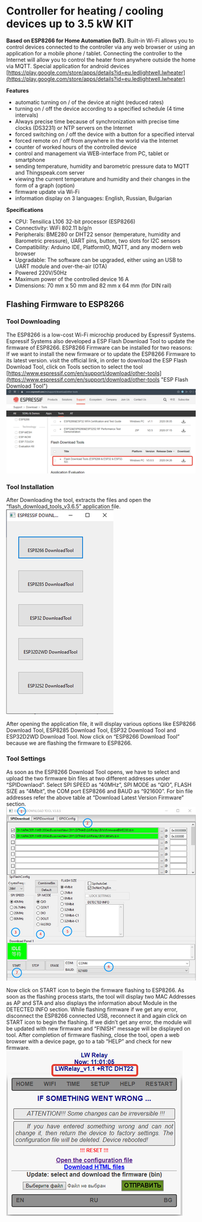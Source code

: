 # Controller for heating / cooling devices up to 3.5 kW KIT
**Based on ESP8266 for Home Automation (IoT).**
Built-in Wi-Fi allows you to control devices connected to the controller via any web browser or using an application for a mobile phone / tablet.
Connecting the controller to the Internet will allow you to control the heater from anywhere outside the home via MQTT.
Special application for android devices [https://play.google.com/store/apps/details?id=eu.ledlightwell.lwheater](https://play.google.com/store/apps/details?id=eu.ledlightwell.lwheater)

**Features**
- automatic turning on / of the device at night (reduced rates)
- turning on / off the device according to a specified schedule (4 time intervals)
- Always precise time because of synchronization with precise time clocks (DS3231) or NTP servers on the Internet
- forced switching on / off the device with a button for a specified interval
- forced remote on / off from anywhere in the world via the Internet
- counter of worked hours of the controlled device
- control and management via WEB-interface from PC, tablet or smartphone
- sending temperature, humidity and barometric pressure data to MQTT and Thingspeak.com server
- viewing the current temperature and humidity and their changes in the form of a graph (option)
- firmware update via Wi-Fi
- information display on 3 languages: English, Russian, Bulgarian

**Specifications**
- CPU: Tensilica L106 32-bit processor (ESP8266)
- Connectivity: WiFi 802.11 b/g/n
- Peripherals: BME280 or DHT22 sensor (temperature, humidity and Barometric pressure), UART pins, button, two slots for I2C sensors
- Compatibility: Arduino IDE, PlatformIO, MQTT, and any modern web browser
- Upgradable: The software can be upgraded, either using an USB to UART module and over-the-air (OTA)
- Powered 220V/50Hz
- Maximum power of the controlled device 16 A
- Dimensions: 70 mm x 50 mm and 82 mm x 64 mm (for DIN rail)

## Flashing Firmware to ESP8266
### Tool Downloading
The ESP8266 is a low-cost Wi-Fi microchip produced by Espressif Systems. Espressif Systems also developed a ESP Flash Download Tool to update the firmware of ESP8266.
ESP8266 Firmware can be installed for two reasons: If we want to install the new firmware or to update the ESP8266 Firmware to its latest version.
visit the official link, in order to download the ESP Flash Download Tool, click on Tools section to select the tool [https://www.espressif.com/en/support/download/other-tools](https://www.espressif.com/en/support/download/other-tools "ESP Flash Download Tool")
![](https://github.com/Lightwell-bg/LWRelay/blob/master/images/wsite.png?raw=true)

### Tool Installation
After Downloading the tool, extracts the files and open the “flash_download_tools_v3.6.5” application file.
![](https://github.com/Lightwell-bg/LWRelay/blob/master/images/1.png?raw=true)

After opening the application file, it will display various options like ESP8266 Download Tool, ESP8285 Download Tool, ESP32 Download Tool and ESP32D2WD Download Tool. Now click on “ESP8266 Download Tool” because we are flashing the firmware to ESP8266.

### Tool Settings
As soon as the ESP8266 Download Tool opens, we have to select and upload the two firmware bin files at two different addresses under “SPIDownlaod“. Select SPI SPEED as “40MHz”, SPI MODE as “QIO”, FLASH SIZE as “4Mbit”, the COM port ESP8266 and BAUD as “921600”.
For bin file addresses refer the above table at “Download Latest Version Firmware” section.
![](https://github.com/Lightwell-bg/LWRelay/blob/master/images/ToolSettings.jpg?raw=true)

Now click on START icon to begin the firmware flashing to ESP8266. As soon as the flashing process starts, the tool will display two MAC Addresses as AP and STA and also displays the information about Module in the DETECTED INFO section.
While flashing firmware if we get any error, disconnect the ESP8266 connected USB, reconnect it and again click on START icon to begin the flashing.
If we didn’t get any error, the module will be updated with new firmware and “FINISH” message will be displayed on tool.
After completion of firmware flashing, close the tool, open a web browser with a device page, go to a tab “HELP” and check for new firmware.
![](https://github.com/Lightwell-bg/LWRelay/blob/master/images/help.png?raw=true)
